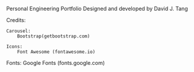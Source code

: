 Personal Engineering Portfolio
Designed and developed by David J. Tang

Credits:

	Carousel:
		Bootstrap(getbootstrap.com)

	Icons:
		Font Awesome (fontawesome.io)

  Fonts:
    Google Fonts (fonts.google.com)
